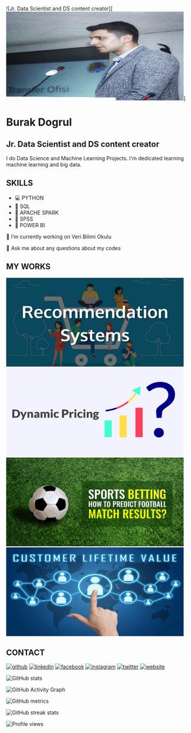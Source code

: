 ![Jr. Data Scientist and DS content creator][<img src='https://github.com/burakdogrul/burakdogrul/blob/main/118623604_10224476795931482_6015816430186228789_n.jpg' height='240' width='480'>]

# Burak Dogrul
## Jr. Data Scientist and DS content creator

I do Data Science and Machine Learning Projects. I'm dedicated learning machine learning and big data.


## SKILLS
* 💻 PYTHON
* 💾 SQL
* 🎯 APACHE SPARK
* 🔑 SPSS
* 🔎 POWER BI


🔭 I’m currently working on Veri Bilimi Okulu 

💬 Ask me about any questions about my codes 

## MY WORKS

[<img src='https://github.com/burakdogrul/burakdogrul/blob/main/recsys.jpeg' height='240' width='480'>](https://github.com/burakdogrul/Overview-of-Recommender-Systems-And-Implementations)
[<img src='https://github.com/burakdogrul/burakdogrul/blob/main/dynamic-pricing.jpg' height='240' width='480'>](https://github.com/burakdogrul/dynamic_pricing)
[<img src='https://github.com/burakdogrul/burakdogrul/blob/main/pred.jpg' height='240' width='480'>](https://github.com/burakdogrul/Predict_LiveMatch_Score)
[<img src='https://github.com/burakdogrul/burakdogrul/blob/main/cltv.webp' height='240' width='480'>](https://github.com/burakdogrul/cltv_via_bg-nbd-gammagamma)


## CONTACT

[<img src='https://cdn.jsdelivr.net/npm/simple-icons@3.0.1/icons/github.svg' alt='github' height='40'>](https://github.com/burakdogrul)  [<img src='https://cdn.jsdelivr.net/npm/simple-icons@3.0.1/icons/linkedin.svg' alt='linkedin' height='40'>](https://www.linkedin.com/in/burakdogrul/)  [<img src='https://cdn.jsdelivr.net/npm/simple-icons@3.0.1/icons/facebook.svg' alt='facebook' height='40'>](https://www.facebook.com/burakdogrul92/)  [<img src='https://cdn.jsdelivr.net/npm/simple-icons@3.0.1/icons/instagram.svg' alt='instagram' height='40'>](https://www.instagram.com/burakdogrul/)  [<img src='https://cdn.jsdelivr.net/npm/simple-icons@3.0.1/icons/twitter.svg' alt='twitter' height='40'>](https://twitter.com/ikibirsekiz)  [<img src='https://cdn.jsdelivr.net/npm/simple-icons@3.0.1/icons/icloud.svg' alt='website' height='40'>](www.burakdogrul.com)  

![GitHub stats](https://github-readme-stats.vercel.app/api?username=burakdogrul&show_icons=true)  

![GitHub Activity Graph](https://activity-graph.herokuapp.com/graph?username=burakdogrul)  

![GitHub metrics](https://metrics.lecoq.io/burakdogrul)  

![GitHub streak stats](https://github-readme-streak-stats.herokuapp.com/?user=burakdogrul)  

![Profile views](https://gpvc.arturio.dev/burakdogrul)  
